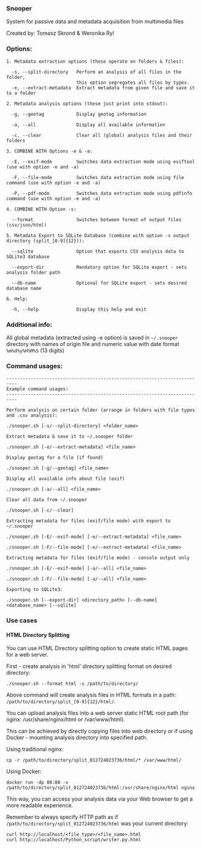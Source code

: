 ### Snooper
System for passive data and metadata acquisition from multimedia files

Created by:  Tomasz Skrond & Weronika Ryl

### Options:
```
1. Metadata extraction options (these operate on folders & files):

  -s, --split-directory   Perform an analysis of all files in the folder,
                          this option segregates all files by types.
  -e, --extract-metadata  Extract metadata from given file and save it to a folder

2. Metadata analysis options (these just print into stdout):

  -g, --geotag            Display geotag information

  -a, --all               Display all available information

  -c, --clear             Clear all (global) analysis files and their folders

3. COMBINE WITH Options -e & -a:

  -E, --exif-mode         Switches data extraction mode using exiftool (use with option -e and -a)

  -F, --file-mode         Switches data extraction mode using file command (use with option -e and -a)

  -P, --pdf-mode          Switches data extraction mode using pdfinfo command (use with option -e and -a)

4. COMBINE WITH Option -s:

  --format                Switches between format of output files (csv/json/html)

5. Metadata Export to SQLite Database (combine with option -s output directory (split_[0-9]{12})):

  --sqlite                Option that exports CSV analysis data to SQLite3 database

  --export-dir            Mandatory option for SQLite export - sets analysis folder path

  --db-name               Optional for SQLite export - sets desired database name

6. Help:

  -h, --help              Display this help and exit

```
### Additional info:

All global metadata (extracted using -e option) is saved in `~/.snooper` directory with names of origin file and numeric value with date format `%m%d%y%H%M%S` (13 digits)

### Command usages:
```
--------------------------------------------------------------------------
Example command usages:
--------------------------------------------------------------------------

Perform analysis on certain folder (arrange in folders with file types and .csv analysis):

./snooper.sh [-s/--split-directory] <folder_name>

Extract metadata & save it to ~/.snooper folder

./snooper.sh [-e/--extract-metadata] <file_name>

Display geotag for a file (if found)

./snooper.sh [-g/--geotag] <file_name>

Display all available info about file (exif)

./snooper.sh [-a/--all] <file_name>

Clear all data from ~/.snooper

./snooper.sh [-c/--clear]

Extracting metadata for files (exif/file mode) with export to ~/.snooper

./snooper.sh [-E/--exif-mode] [-e/--extract-metadata] <file_name>

./snooper.sh [-F/--file-mode] [-e/--extract-metadata] <file_name>

Extracting metadata for files (exif/file mode) - console output only

./snooper.sh [-E/--exif-mode] [-a/--all] <file_name>

./snooper.sh [-F/--file-mode] [-a/--all] <file_name>

Exporting to SQLite3:

./snooper.sh [--export-dir] <directory_path> [--db-name] <database_name> [--sqlite]

```

### Use cases

#### HTML Directory Splitting
You can use HTML Directory splitting option to create static HTML pages for a web server.

First - create analysis in 'html' directory splitting format on desired directory:
```
./snooper.sh --format html -s /path/to/directory/
```

Above command will create analysis files in HTML formats in a path: `/path/to/directory/split_[0-9]{12}/html/`.

You can upload analysis files into a web server static HTML root path (for nginx: /usr/share/nginx/html or /var/www/html).

This can be achieved by directly copying files into web directory or if using Docker - mounting analysis directory into specified path.

Using traditional nginx:
```
cp -r /path/to/directory/split_012724023736/html/* /var/www/html/
```

Using Docker:
```
docker run -dp 80:80 -v /path/to/directory/split_012724023736/html:/usr/share/nginx/html nginx
```

This way, you can access your analysis data via your Web browser to get a more readable experience.

Remember to always specify HTTP path as if `/path/to/directory/split_012724023736/html` was your current directory:
```
curl http://localhost/<file_type>/<file_name>.html
curl http://localhost/Python_script/writer.py.html
```
